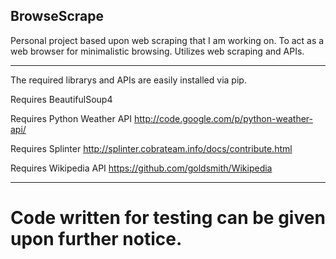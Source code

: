 BrowseScrape
-------------------------------------------------------------
Personal project based upon web scraping that I am working on.  To act as a web browser for minimalistic browsing.  Utilizes web scraping and APIs.


-------------------------------------------------------------

The required librarys and APIs are easily installed via pip.



Requires BeautifulSoup4

Requires Python Weather API http://code.google.com/p/python-weather-api/

Requires Splinter http://splinter.cobrateam.info/docs/contribute.html

Requires Wikipedia API https://github.com/goldsmith/Wikipedia

-------------------------------------------------------------

Code written for testing can be given upon further notice.
=======

